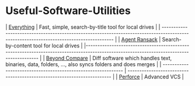 # Useful-Software-Utilities

| [Everything](https://www.voidtools.com/)                      | Fast, simple, search-by-title tool for local drives |
| --------------------------------------------------------------------------------------------------------------------------------------- |
| [Agent Ransack](https://www.mythicsoft.com/agentransack/)     | Search-by-content tool for local drives |
|---------------------------------------------------------------------------------------------------------------------------------------- |
| [Beyond Compare](http://www.scootersoftware.com/download.php) | Diff software which handles text, binaries, data, folders, ..., also syncs folders and does merges |
| ------------------------------------------------------------- | ----------------------------------------------------------------------- |
| [Perforce](https://www.perforce.com/downloads/helix-core-p4d) | Advanced VCS |
